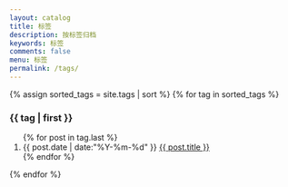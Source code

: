 ```yaml
---
layout: catalog
title: 标签
description: 按标签归档
keywords: 标签
comments: false
menu: 标签
permalink: /tags/
---
```


<section class="container posts-content">
    {% assign sorted_tags = site.tags | sort %}
    {% for tag in sorted_tags %}
        <h3 id="{{ tag[0] }}">{{ tag | first }}</h3>
        <ol class="posts-list">
            {% for post in tag.last %}
                <li class="posts-list-item">
                    <span class="posts-list-meta">{{ post.date | date:"%Y-%m-%d" }}</span>
                    <a class="posts-list-name" href="{{ site.url }}{{ post.url }}">{{ post.title }}</a>
                </li>
            {% endfor %}
        </ol>
    {% endfor %}
</section>
<!-- /section.content -->
